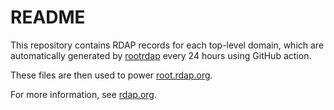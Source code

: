 # README

This repository contains RDAP records for each top-level domain, which are automatically generated by [rootrdap](https://github.com/gbxyz/rootrdap) every 24 hours using GitHub action.

These files are then used to power [root.rdap.org](https://about.rdap.org#additional).

For more information, see [rdap.org](https://about.rdap.org).
